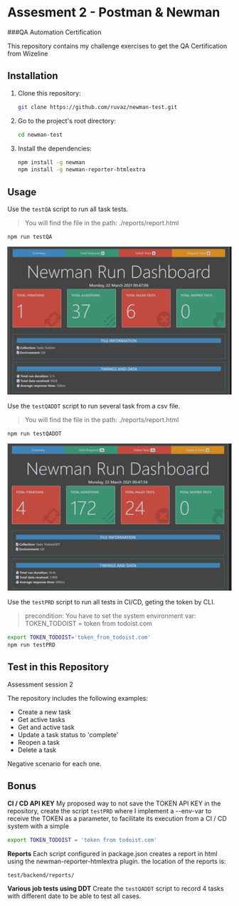 # Assesment 2 - Postman & Newman 
###QA Automation Certification 

This repository contains my challenge exercises to get the QA Certification from Wizeline

## Installation

1. Clone this repository:

    ```sh
    git clone https://github.com/ruvaz/newman-test.git
    ```

2. Go to the project's root directory:

    ```sh
    cd newman-test
    ```

3. Install the dependencies:

    ```sh
    npm install -g newman
	npm install -g newman-reporter-htmlextra
    ```

## Usage

Use the `testQA` script to run all task tests.

> You will find the file in the path: ./reports/report.html

```sh
npm run testQA
```

![Testcafé Reporter HTML](assets/testQA.png "Testcafé Reporter HTML")


Use the `testQADDT` script to run  several task from a csv file.

> You will find the file in the path: ./reports/report.html

```sh
npm run testQADDT
```

![Testcafé Reporter HTML](assets/testQADDT.png "Testcafé Reporter HTML")


Use the `testPRD` script to run all tests in CI/CD,   geting the token by CLI.

> precondition: You have to set the system environment var: TOKEN_TODOIST = token from todoist.com

```sh
export TOKEN_TODOIST='token_from_todoist.com'
npm run testPRD
```


## Test in this Repository

Assessment session 2

The repository includes the following examples:

- Create a new task
- Get active tasks
- Get and active task
- Update a task status to 'complete'
- Reopen a task
- Delete a task

Negative scenario for each one.

## Bonus
**CI / CD API KEY**
My proposed way to not save the TOKEN API KEY in the repository, create the script `testPRD` where I implement a --env-var to receive the TOKEN as a parameter, to facilitate its execution from a CI / CD system with a simple 

```sh
export TOKEN_TODOIST = 'token from todoist.com'
```

**Reports**
Each script configured in package.json creates a report in html using the newman-reporter-htmlextra plugin. the location of the reports is: 

```
test/backend/reports/
```

**Various job tests using DDT**
Create the `testQADDT` script to record 4 tasks with different date to be able to test all cases.